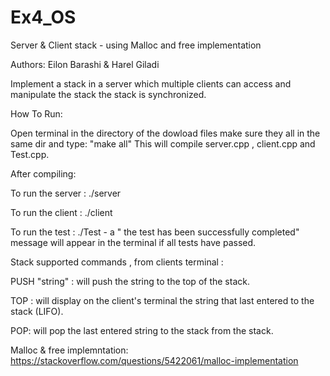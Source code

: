 # Ex4_OS


Server & Client stack - using Malloc and free implementation


Authors: Eilon Barashi & Harel Giladi


Implement a stack in a server which multiple clients can access and manipulate the stack the stack is synchronized.

How To Run:

Open terminal in the directory of the dowload files make sure they all in the same dir and type: "make all" This will compile server.cpp , client.cpp and Test.cpp.

After compiling:

To run the server : ./server

To run the client : ./client

To run the test : ./Test - a " the test has been successfully completed" message will appear in the terminal if all tests have passed.

Stack supported commands , from clients terminal :

PUSH "string" : will push the string to the top of the stack.

TOP : will display on the client's terminal the string that last entered to the stack (LIFO).

POP: will pop the last entered string to the stack from the stack.


Malloc & free implemntation: https://stackoverflow.com/questions/5422061/malloc-implementation